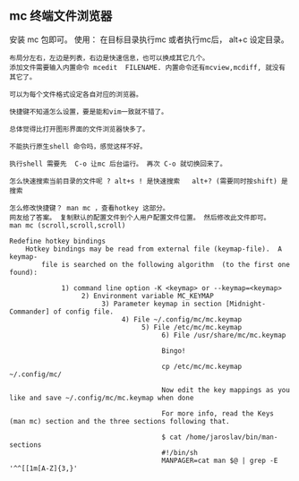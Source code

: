 ## mc 终端文件浏览器

安装  mc  包即可。
使用： 
    在目标目录执行mc 
    或者执行mc后， alt+c 设定目录。
    
    布局分左右，左边是列表，右边是快速信息，也可以换成其它几个。
    添加文件需要输入内置命令 mcedit  FILENAME. 内置命令还有mcview,mcdiff, 就没有其它了。
    
    可以为每个文件格式设定各自对应的浏览器。

    快捷键不知道怎么设置，要是能和vim一致就不错了。
    
    总体觉得比打开图形界面的文件浏览器快多了。
    
    不能执行原生shell 命令吗，感觉这样不好。 
    
    执行shell 需要先  C-o 让mc 后台运行。 再次 C-o 就切换回来了。
    
    怎么快速搜索当前目录的文件呢 ? alt+s ! 是快速搜索   alt+? (需要同时按shift) 是 搜索
    
    怎么修改快捷键？ man mc ，查看hotkey 这部分。
	网友给了答案。 复制默认的配置文件到个人用户配置文件位置。 然后修改此文件即可。
    man mc (scroll,scroll,scroll)
    
    Redefine hotkey bindings
        Hotkey bindings may be read from external file (keymap-file).  A keymap-
            file is searched on the following algorithm  (to the first one found):
            
                 1) command line option -K <keymap> or --keymap=<keymap>
                      2) Environment variable MC_KEYMAP
                           3) Parameter keymap in section [Midnight-Commander] of config file.
                                4) File ~/.config/mc/mc.keymap
                                     5) File /etc/mc/mc.keymap
                                          6) File /usr/share/mc/mc.keymap
                                          
                                          Bingo!
                                          
                                          cp /etc/mc/mc.keymap ~/.config/mc/
                                          
                                          Now edit the key mappings as you like and save ~/.config/mc/mc.keymap when done
                                          
                                          For more info, read the Keys (man mc) section and the three sections following that.
                                          
                                          $ cat /home/jaroslav/bin/man-sections 
                                          #!/bin/sh
                                          MANPAGER=cat man $@ | grep -E '^^[[1m[A-Z]{3,}'
                                          